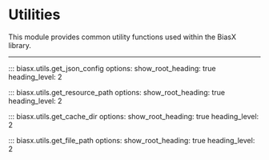 # Utilities

This module provides common utility functions used within the BiasX library.

---

::: biasx.utils.get_json_config
    options:
      show_root_heading: true
      heading_level: 2

::: biasx.utils.get_resource_path
    options:
      show_root_heading: true
      heading_level: 2

::: biasx.utils.get_cache_dir
    options:
      show_root_heading: true
      heading_level: 2

::: biasx.utils.get_file_path
    options:
      show_root_heading: true
      heading_level: 2

